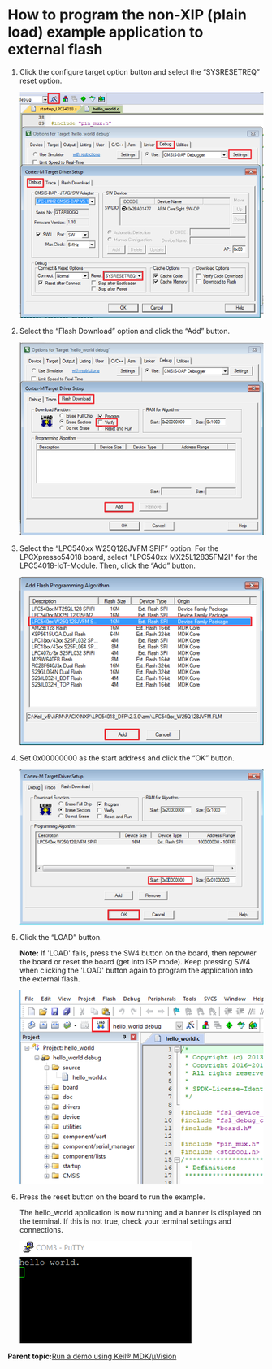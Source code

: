 # How to program the non-XIP \(plain load\) example application to external flash

1.  Click the configure target option button and select the “SYSRESETREQ” reset option.

    ![](../images/select_sysresetreq_reset_option.png "Select “SYSRESETREQ” reset option")

2.  Select the “Flash Download” option and click the “Add” button.

    ![](../images/select_flash_download_option.png "Select “Flash Download” option")

3.  Select the “LPC540xx W25Q128JVFM SPIF” option. For the LPCXpresso54018 board, select "LPC540xx MX25L12835FM2I" for the LPC54018-IoT-Module. Then, click the “Add” button.

    ![](../images/select_lpc540xx_w25q128jvfm_spif_option.png "Select “LPC540xx W25Q128JVFM SPIF” option")

4.  Set 0x00000000 as the start address and click the “OK” button.

    ![](../images/set_0x00000000_as_start_address.png "Set 0x00000000 as the start address")

5.  Click the “LOAD” button.

    **Note:** If 'LOAD' fails, press the SW4 button on the board, then repower the board or reset the board \(get into ISP mode\). Keep pressing SW4 when clicking the 'LOAD' button again to program the application into the external flash.

    ![](../images/load_button.png "Click the “LOAD” button.")

6.  Press the reset button on the board to run the example.

    The hello\_world application is now running and a banner is displayed on the terminal. If this is not true, check your terminal settings and connections.

    ![](../images/text_display_hello_world.png "Text display of the hello_world demo")


**Parent topic:**[Run a demo using Keil® MDK/μVision](../topics/run_a_demo_using_keil__mdk_vision.md)

